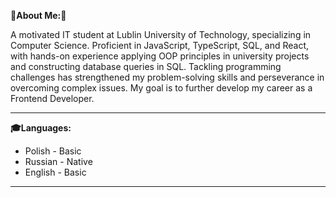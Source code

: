 

**🌟About Me:🐾**

A motivated IT student at Lublin University of Technology, specializing in Computer Science. Proficient in JavaScript, TypeScript, SQL, and React, with hands-on experience applying OOP principles in university projects and constructing database queries in SQL. Tackling programming challenges has strengthened my problem-solving skills and perseverance in overcoming complex issues. My goal is to further develop my career as a Frontend Developer.

***

**🎓Languages:**
- Polish - Basic
- Russian - Native 
- English - Basic

***

